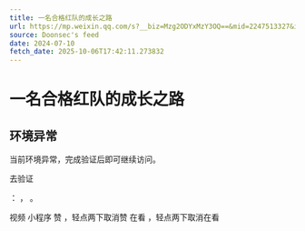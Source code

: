 ```yaml
---
title: 一名合格红队的成长之路
url: https://mp.weixin.qq.com/s?__biz=Mzg2ODYxMzY3OQ==&mid=2247513327&idx=2&sn=6a1cd976e2391f242c7dfc54a39b03d5
source: Doonsec's feed
date: 2024-07-10
fetch_date: 2025-10-06T17:42:11.273832
---
```


# 一名合格红队的成长之路

## 环境异常

当前环境异常，完成验证后即可继续访问。

去验证

：
，
。

视频
小程序
赞
，轻点两下取消赞
在看
，轻点两下取消在看
